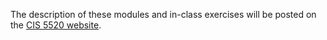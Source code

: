 The description of these modules and in-class exercises will be posted on the
[CIS 5520
website](https://www.seas.upenn.edu/~cis5520/current/schedule.html). 

